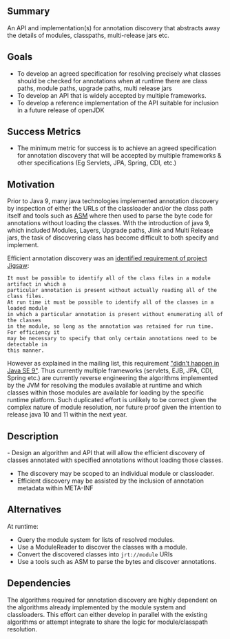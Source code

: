 Summary
-------

An API and implementation(s) for annotation discovery that abstracts away the
details of modules, classpaths, multi-release jars etc.

Goals
-----
- To develop an agreed specification for resolving precisely what classes should be checked for annotations 
when at runtime there are class paths, module paths, upgrade paths, multi release jars
- To develop an API that is widely accepted by multiple frameworks.
- To develop a reference implementation of the API suitable for inclusion in a future release of openJDK

Success Metrics
---------------

- The minimum metric for success is to achieve an agreed specification for annotation discovery that will be 
accepted by multiple frameworks & other specifications (Eg Servlets, JPA, Spring, CDI, etc.)

Motivation
----------

Prior to Java 9, many java technologies implemented annotation discovery by inspection of either the URLs of the 
classloader and/or the class path itself and tools such as [ASM](http://asm.ow2.org/) where then used to parse the 
byte code for annotations without loading the classes.   With the introduction of java 9, which included Modules, 
Layers, Upgrade paths, Jlink and Multi Release jars, the task of discovering class has become difficult to both 
specify and implement.

Efficient annotation discovery was an [identified requirement of project 
Jigsaw](http://openjdk.java.net/projects/jigsaw/spec/reqs/#efficient-annotation-detection):
```text
It must be possible to identify all of the class files in a module artifact in which a 
particular annotation is present without actually reading all of the class files. 
At run time it must be possible to identify all of the classes in a loaded module 
in which a particular annotation is present without enumerating all of the classes 
in the module, so long as the annotation was retained for run time. For efficiency it 
may be necessary to specify that only certain annotations need to be detectable in 
this manner.
```
However as explained in the mailing list, this requirement 
["didn't happen in Java SE 9"](http://mail.openjdk.java.net/pipermail/jigsaw-dev/2017-November/013363.html).
Thus currently multiple frameworks (servlets, EJB, JPA, CDI, Spring etc.) are currently
reverse engineering the algorithms implemented by the JVM for resolving the modules
available at runtime and which classes within those modules are available for loading
by the specific runtime platform.   Such duplicated effort is unlikely to be correct
given the complex nature of module resolution, nor future proof given the intention 
to release java 10 and 11 within the next year.

Description
-----------

- Design an algorithm and API that will allow the efficient discovery of classes
annotated with specified annotations without loading those classes. 
- The discovery may be scoped to an individual module or classloader.
- Efficient discovery may be assisted by the inclusion of annotation metadata within META-INF

Alternatives
------------
At runtime:
- Query the module system for lists of resolved modules. 
- Use a ModuleReader to discover the classes with a module.
- Convert the discovered classes into `jrt://module` URIs
- Use a tools such as ASM to parse the bytes and discover annotations.

Dependencies
-----------

The algorithms required for annotation discovery are highly dependent on the algorithms already implemented 
by the module system and classloaders.  This effort can either develop in parallel with the existing algorithms
or attempt integrate to share the logic for module/classpath resolution.
